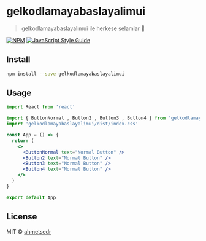 # gelkodlamayabaslayalimui

> gelkodlamayabaslayalimui ile herkese selamlar 🙌

[![NPM](https://img.shields.io/npm/v/gelkodlamayabaslayalimui.svg)](https://www.npmjs.com/package/gelkodlamayabaslayalimui) [![JavaScript Style Guide](https://img.shields.io/badge/code_style-standard-brightgreen.svg)](https://standardjs.com)

## Install

```bash
npm install --save gelkodlamayabaslayalimui
```

## Usage

```jsx
import React from 'react'

import { ButtonNormal , Button2 , Button3 , Button4 } from 'gelkodlamayabaslayalimui'
import 'gelkodlamayabaslayalimui/dist/index.css'

const App = () => {
  return (
    <>
      <ButtonNormal text="Normal Button" />
      <Button2 text="Normal Button" />
      <Button3 text="Normal Button" />
      <Button4 text="Normal Button" />
    </>
  )
}

export default App
```

## License

MIT © [ahmetsedr](https://github.com/ahmetsedr)
